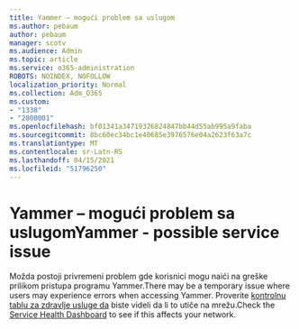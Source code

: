```yaml
---
title: Yammer – mogući problem sa uslugom
ms.author: pebaum
author: pebaum
manager: scotv
ms.audience: Admin
ms.topic: article
ms.service: o365-administration
ROBOTS: NOINDEX, NOFOLLOW
localization_priority: Normal
ms.collection: Adm_O365
ms.custom:
- "1338"
- "2800001"
ms.openlocfilehash: bf01341a34719326824847bb44d55ab995a9faba
ms.sourcegitcommit: 8bc60ec34bc1e40685e3976576e04a2623f63a7c
ms.translationtype: MT
ms.contentlocale: sr-Latn-RS
ms.lasthandoff: 04/15/2021
ms.locfileid: "51796250"
---
```

# <a name="yammer---possible-service-issue"></a><span data-ttu-id="122c8-102">Yammer – mogući problem sa uslugom</span><span class="sxs-lookup"><span data-stu-id="122c8-102">Yammer - possible service issue</span></span>

<span data-ttu-id="122c8-103">Možda postoji privremeni problem gde korisnici mogu naići na greške prilikom pristupa programu Yammer.</span><span class="sxs-lookup"><span data-stu-id="122c8-103">There may be a temporary issue where users may experience errors when accessing Yammer.</span></span> <span data-ttu-id="122c8-104">Proverite [kontrolnu tablu za zdravlje usluge da](https://admin.microsoft.com/AdminPortal/Home#/servicehealth) biste videli da li to utiče na mrežu.</span><span class="sxs-lookup"><span data-stu-id="122c8-104">Check the [Service Health Dashboard](https://admin.microsoft.com/AdminPortal/Home#/servicehealth) to see if this affects your network.</span></span>
